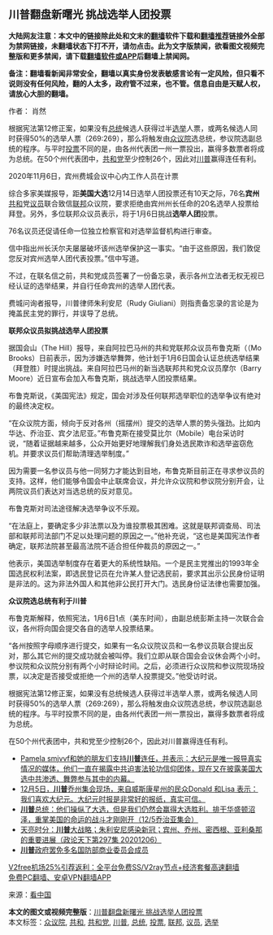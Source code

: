  <h2>川普翻盘新曙光 挑战选举人团投票</h2> <p class="notice"><b>大陆网友注意：本文中的链接除此处和文末的<a href="https://github.com/bannedbook/fanqiang" >翻墙</a>软件下载和<a href="https://github.com/killgcd/justmysocks/blob/master/README.md">翻墙推荐</a>链接外全部为禁网链接，未翻墙状态下打不开，请勿点击。此为文字版禁闻，欲看图文视频完整版和更多禁闻，请下载<a href="https://github.com/bannedbook/fanqiang">翻墙软件或APP</a>后翻墙上禁闻网。</p><p>备注：翻墙看新闻非常安全，翻墙以真实身份发表敏感言论有一定风险，但只看不说则没有任何风险，翻的人太多，政府管不过来，也不管。信息自由是天赋人权，请放心大胆的翻墙。</b></p>  <div class="entry"> <p>作者： 肖然</p> <p id="summary">根据宪法第12修正案，如果没有<a href="https://www.bannedbook.org/bnews/tag/%e6%80%bb%e7%bb%9f/" class="st_tag internal_tag" rel="tag" title="标签 总统 下的日志">总统</a>候选人获得过半<a href="https://www.bannedbook.org/bnews/tag/%e9%80%89%e4%b8%be/" class="st_tag internal_tag" rel="tag" title="标签 选举 下的日志">选举</a>人票，或两名候选人同时获得50%的选举人票（269:269），那么将触发由<a href="https://www.bannedbook.org/bnews/tag/%E4%BC%97%E8%AE%AE%E9%99%A2/" class="st_tag internal_tag" rel="tag" title="标签 众议院 下的日志">众议院</a>选总统，参议院选副总统的程序。与平时<a href="https://www.bannedbook.org/bnews/tag/%E6%8A%95%E7%A5%A8/" class="st_tag internal_tag" rel="tag" title="标签 投票 下的日志">投票</a>不同的是，由各州代表团一州一票投出，赢得多数票者将成为总统。在50个州代表团中，<a href="https://www.bannedbook.org/bnews/tag/%e5%85%b1%e5%92%8c%e5%85%9a/" class="st_tag internal_tag" rel="tag" title="标签 共和党 下的日志">共和党</a>至少控制26个，因此对<a href="https://www.bannedbook.org/bnews/tag/%e5%b7%9d%e6%99%ae/" class="st_tag internal_tag" rel="tag" title="标签 川普 下的日志">川普</a>赢得连任有利。</p> <p id="conimg">2020年11月6日，宾州费城会议中心内工作人员在计票</p> <p>综合多家美媒报导，距<strong>美国大选</strong>12月14日选举人团投票还有10天之际，76名<strong>宾州</strong><a href="https://www.bannedbook.org/bnews/tag/%E5%85%B1%E5%92%8C/" class="st_tag internal_tag" rel="tag" title="标签 共和 下的日志">共和</a>党<a href="https://www.bannedbook.org/bnews/tag/%e8%ae%ae%e5%91%98/" class="st_tag internal_tag" rel="tag" title="标签 议员 下的日志">议员</a>联合致信<a href="https://www.bannedbook.org/bnews/tag/%E8%81%94%E9%82%A6/" class="st_tag internal_tag" rel="tag" title="标签 联邦 下的日志">联邦</a>众议院，要求拒绝由宾州州长任命的20名选举人投票给拜登。另外，多位联邦众议员表示，将于1月6日挑战<strong>选举人团</strong>投票。</p> <p>76名议员还促请任命一位独立检察官和对选举监督机构进行审查。</p>  <p>信中指出州长沃尔夫屡屡破坏该州选举保护这一事实。“由于这些原因，我们敦促您反对宾州选举人团代表投票。”信中写道。</p> <p>不过，在联名信之前，共和党成员签署了一份备忘录，表示各州立法者无权无视已经认证的选举结果，并自行任命宾州的选举人团代表。</p> <p>费城问询者报导，川普律师朱利安尼（Rudy Giuliani）则指责备忘录的言论是为掩盖民主党的罪行，并误导了总统。</p> <p><strong>联邦众议员拟挑战选举人团投票</strong></p> <p>据国会山（The Hill）报导，来自阿拉巴马州的共和党联邦众议员布鲁克斯（（Mo Brooks）日前表示，因为涉嫌选举舞弊，他计划于1月6日国会认证总统选举结果（拜登胜）时提出挑战。来自阿拉巴马州的新当选联邦共和党众议员摩尔（Barry Moore）近日宣布会加入布鲁克斯，挑战选举人团投票结果。</p>  <p>布鲁克斯说，《美国宪法》规定，国会对涉及任何联邦选举职位的选举争议有绝对的最终决定权。</p> <p>“在众议院方面，倾向于反对各州（摇摆州）提交的选举人票的势头强劲。比如内华达、乔治亚、宾夕法尼亚。”布鲁克斯在接受莫比尔（Mobile）电台采访时说，“随着证据越来越多，公众开始更好地理解我们身处选民欺诈和选举盗窃危机。并要求议员们帮助清理选举制度。”</p> <p>因为需要一名参议员与他一同努力才能达到目地，布鲁克斯目前正在寻求参议员的支持。这样，他们能够令国会中止联席会议，并允许众议院和参议院分别开会，让两院议员们表达对当选总统的反对意见。</p> <p>布鲁克斯对司法途径解决选举争议不乐观。</p> <p>“在法庭上，要确定多少非法票以及为谁投票极其困难。这就是联邦调查局、司法部和联邦司法部门不足以处理问题的原因之一。”他补充说，“这也是美国宪法作者确定，联邦法院甚至最高法院不适合担任仲裁员的原因之一。”</p>  <p>他表示，美国选举制度存在着更大的系统性缺陷。一个是民主党推出的1993年全国选民权利法案，即选民登记员在允许某人登记选民前，要求其出示公民身份证明是非法的。这为非法外国人和其他非公民打开大门。选民身份证法律也需要加强。</p> <p><strong>众议院选总统有利于川普</strong></p> <p>布鲁克斯解释，依照宪法，1月6日1点（美东时间），由副总统彭斯主持一次联合会议，各州将向国会提交各自的选举人投票结果。</p> <p>“各州按照字母顺序进行提交，如果有一名众议院议员和一名参议员联合提出反对，那么其它州的提交成功就会被叫停。我们立即从联合国会会议休会两个小时。参议院和众议院分别有两个小时辩论时间。之后，必须进行众议院和参议院现场投票，以决定是否接受或拒绝一个州的选举人投票提交。”他受访时说。</p> <p>根据宪法第12修正案，如果没有总统候选人获得过半选举人票，或两名候选人同时获得50%的选举人票（269:269），那么将触发由众议院选总统，参议院选副总统的程序。与平时投票不同的是，由各州代表团一州一票投出，赢得多数票者将成为总统。</p>  <p>在50个州代表团中，共和党至少控制26个，因此对川普赢得连任有利。</p> <ul class='op-related-articles' title='相关阅读'> <li><a href='https://www.bannedbook.org/bnews/bannedvideo/20201207/1443419.html' target='_blank'>Pamela smjvvf和她的朋友们支持<b>川普</b>连任，并表示：大纪元是唯一报导真实情况的媒体，他们一直在揭露中共迫害法轮功信仰团体，现在又在披露美国大选中共渗透、舞弊参与其中的内幕。</a></li> <li><a href='https://www.bannedbook.org/bnews/bannedvideo/20201207/1443418.html' target='_blank'>12月5日，<b>川普</b>乔州集会现场，来自威斯康星州的民众Donald 和Lisa 表示：我们喜欢大纪元。大纪元时报是非常好的报纸，真实可信。</a></li> <li><a href='https://www.bannedbook.org/bnews/bannedvideo/20201207/1443416.html' target='_blank'><b>川普</b>总统：他们操纵了大选，但是我们仍然会赢得大选胜利。排干华盛顿沼泽，重掌美国的命运的战斗才刚刚开（12/5乔治亚集会）</a></li> <li><a href='https://www.bannedbook.org/bnews/cbnews/20201207/1443412.html' target='_blank'>天亮时分：<b>川普</b>大战略；朱利安尼感染新冠；宾州、乔州、密西根、亚利桑那的重要进展（政论天下第297集 20201206）</a></li> <li><a href='https://www.bannedbook.org/bnews/comments/20201207/1443403.html' target='_blank'><b>川普</b>政府罢免多名国防部商业委员会成员</a></li> </ul> <p class="texttj"> <a href="https://github.com/bannedbook/fanqiang/wiki/V2ray%E6%9C%BA%E5%9C%BA" target="_blank">V2free机场25%引荐返利：全平台免费SS/V2ray节点+经济套餐高速翻墙</a><br/> <a href="https://github.com/bannedbook/fanqiang/wiki/%E7%A6%81%E9%97%BB%E7%BD%91%E5%AE%89%E5%8D%93%E7%BF%BB%E5%A2%99%E6%96%B0%E9%97%BBAPP" target="_blank">免费PC翻墙、安卓VPN翻墙APP</a></p><p> 来源：<span class='wp_keywordlink_affiliate'><a href="https://www.secretchina.com/" title="看中国" target="_blank">看中国</a></span> </p><a name='sharetosocial'></a>       <div><b>本文的图文或视频完整版</b>：<a href='https://www.bannedbook.org/bnews/comments/20201207/1443441.html'>川普翻盘新曙光 挑战选举人团投票</a></div>  </div><!--END ENTRY--> <div class="postfooter"> <div>本文标签：<a href="https://www.bannedbook.org/bnews/tag/%E4%BC%97%E8%AE%AE%E9%99%A2/" rel="tag">众议院</a>, <a href="https://www.bannedbook.org/bnews/tag/%E5%85%B1%E5%92%8C/" rel="tag">共和</a>, <a href="https://www.bannedbook.org/bnews/tag/%e5%85%b1%e5%92%8c%e5%85%9a/" rel="tag">共和党</a>, <a href="https://www.bannedbook.org/bnews/tag/%e5%b7%9d%e6%99%ae/" rel="tag">川普</a>, <a href="https://www.bannedbook.org/bnews/tag/%e6%80%bb%e7%bb%9f/" rel="tag">总统</a>, <a href="https://www.bannedbook.org/bnews/tag/%E6%8A%95%E7%A5%A8/" rel="tag">投票</a>, <a href="https://www.bannedbook.org/bnews/tag/%E8%81%94%E9%82%A6/" rel="tag">联邦</a>, <a href="https://www.bannedbook.org/bnews/tag/%e8%ae%ae%e5%91%98/" rel="tag">议员</a>, <a href="https://www.bannedbook.org/bnews/tag/%e9%80%89%e4%b8%be/" rel="tag">选举</a></div>  </div><!--END POSTFOOTER--> 